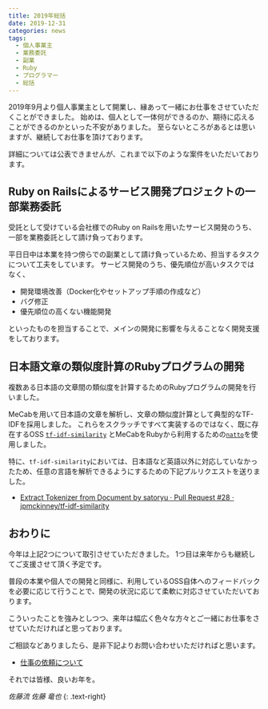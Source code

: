 ```yaml
---
title: 2019年総括
date: 2019-12-31
categories: news
tags:
  - 個人事業主
  - 業務委託
  - 副業
  - Ruby
  - プログラマー
  - 総括
---
```


2019年9月より個人事業主として開業し、縁あって一緒にお仕事をさせていただくことができました。
始めは、個人として一体何ができるのか、期待に応えることができるのかといった不安がありました。
至らないところがあるとは思いますが、継続してお仕事を頂けております。

詳細については公表できませんが、これまで以下のような案件をいただいております。

## Ruby on Railsによるサービス開発プロジェクトの一部業務委託

受託として受けている会社様でのRuby on Railsを用いたサービス開発のうち、一部を業務委託として請け負っております。

平日日中は本業を持つ傍らでの副業として請け負っているため、担当するタスクについて工夫をしています。
サービス開発のうち、優先順位が高いタスクではなく、

- 開発環境改善（Docker化やセットアップ手順の作成など）
- バグ修正
- 優先順位の高くない機能開発

といったものを担当することで、メインの開発に影響を与えることなく開発支援をしております。

## 日本語文章の類似度計算のRubyプログラムの開発

複数ある日本語の文章間の類似度を計算するためのRubyプログラムの開発を行いました。

MeCabを用いて日本語の文章を解析し、文章の類似度計算として典型的なTF-IDFを採用しました。
これらをスクラッチですべて実装するのではなく、既に存在するOSS [`tf-idf-similarity`](https://github.com/jpmckinney/tf-idf-similarity) とMeCabをRubyから利用するための[`natto`](https://github.com/buruzaemon/natto)を使用しました。

特に、`tf-idf-similarity`においては、日本語など英語以外に対応していなかったため、任意の言語を解析できるようにするための下記プルリクエストを送りました。

- [Extract Tokenizer from Document by satoryu · Pull Request #28 · jpmckinney/tf-idf-similarity](https://github.com/jpmckinney/tf-idf-similarity/pull/28)

## おわりに

今年は上記2つについて取引させていただきました。
1つ目は来年からも継続してご支援させて頂く予定です。

普段の本業や個人での開発と同様に、利用しているOSS自体へのフィードバックを必要に応じて行うことで、開発の状況に応じて柔軟に対応させていただいております。

こういったことを強みとしつつ、来年は幅広く色々な方々とご一緒にお仕事をさせていただければと思っております。

ご相談などありましたら、是非下記よりお問い合わせいただければと思います。

- [仕事の依頼について](/jobs/)

それでは皆様、良いお年を。

_佐藤流 佐藤 竜也_
{: .text-right}
